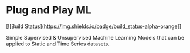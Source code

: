 # Plug and Play ML

[![Build Status](https://img.shields.io/badge/build_status-alpha-orange]]

Simple Supervised &amp; Unsupervised Machine Learning Models that can be applied to Static and Time Series datasets.
